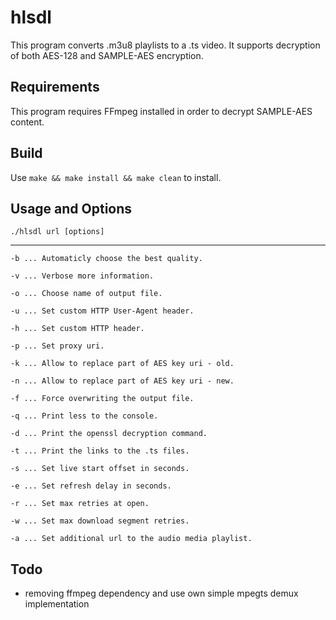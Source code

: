 hlsdl
==============

This program converts .m3u8 playlists to a .ts video. It supports decryption of both AES-128 and SAMPLE-AES encryption.

Requirements
------------

This program requires FFmpeg installed in order to decrypt SAMPLE-AES content.

Build
-----

Use `make && make install && make clean` to install.

Usage and Options
-------
`./hlsdl url [options]`

---------------------------
```
-b ... Automaticly choose the best quality.

-v ... Verbose more information.

-o ... Choose name of output file.

-u ... Set custom HTTP User-Agent header.

-h ... Set custom HTTP header.

-p ... Set proxy uri.

-k ... Allow to replace part of AES key uri - old.

-n ... Allow to replace part of AES key uri - new.

-f ... Force overwriting the output file.

-q ... Print less to the console.

-d ... Print the openssl decryption command.

-t ... Print the links to the .ts files.

-s ... Set live start offset in seconds.

-e ... Set refresh delay in seconds.

-r ... Set max retries at open.

-w ... Set max download segment retries.

-a ... Set additional url to the audio media playlist.
```
Todo
----

- removing ffmpeg dependency and use own simple mpegts demux implementation

